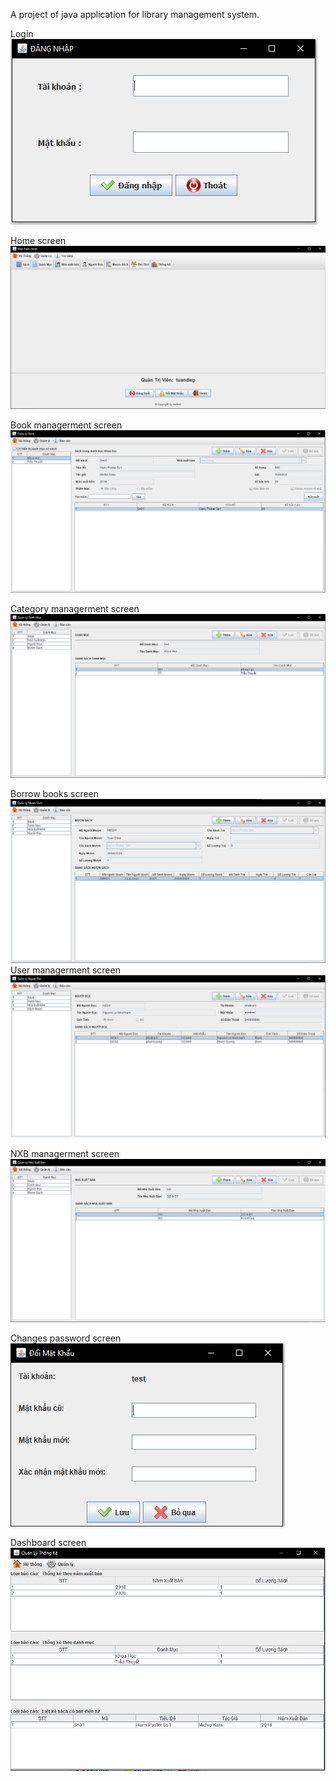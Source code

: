 A project of java application for library management system.

Login
![alt text](https://github.com/Tuandiep98/QLTV/blob/master/images_review/Login.PNG?raw=true)

Home screen
![alt text](https://github.com/Tuandiep98/QLTV/blob/master/images_review/Home.PNG?raw=true)

Book managerment screen
![alt text](https://github.com/Tuandiep98/QLTV/blob/master/images_review/QLSach.PNG?raw=true)

Category managerment screen
![alt text](https://github.com/Tuandiep98/QLTV/blob/master/images_review/QLDanhMuc.PNG?raw=true)

Borrow books screen
![alt text](https://github.com/Tuandiep98/QLTV/blob/master/images_review/QLMuonSach.PNG?raw=true)
User managerment screen
![alt text](https://github.com/Tuandiep98/QLTV/blob/master/images_review/QLNguoiDoc.PNG?raw=true)

NXB managerment screen
![alt text](https://github.com/Tuandiep98/QLTV/blob/master/images_review/QLNhaXuatBan.PNG?raw=true)

Changes password screen
![alt text](https://github.com/Tuandiep98/QLTV/blob/master/images_review/DoiMatKhau.PNG?raw=true)

Dashboard screen
![alt text](https://github.com/Tuandiep98/QLTV/blob/master/images_review/ThongKe.PNG?raw=true)
